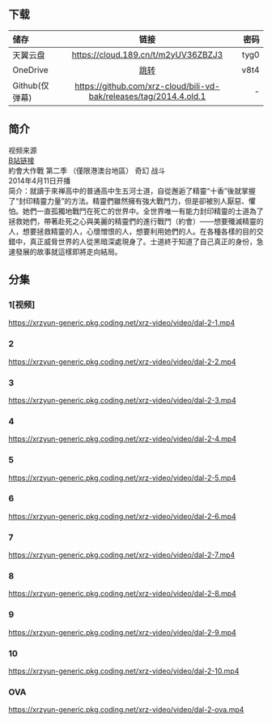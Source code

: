 ## 下载

储存 | 链接 | 密码
:----------- | :-----------: | -----------:
 天翼云盘        |     https://cloud.189.cn/t/m2yUV36ZBZJ3    |       tyg0
 OneDrive        |     [跳转](https://xrzcloud-my.sharepoint.com/:f:/g/personal/xrz_xrzyun_ml/Ej2Dsz4URFdGjPiAzXoRafQBwVslOmUS0hVu66LunNyLIA?e=4yI3Uh)    |       v8t4 
  Github(仅弹幕) | https://github.com/xrz-cloud/bili-vd-bak/releases/tag/2014.4.old.1 | -

## 简介
视频来源  
[B站链接](https://www.bilibili.com/bangumi/media/md4187/)  
約會大作戰 第二季 （僅限港澳台地區） 奇幻 战斗  
2014年4月11日开播  
简介：就讀于來禅高中的普通高中生五河士道，自從邂逅了精靈“十香”後就掌握了“封印精靈力量”的方法。精靈們雖然擁有強大戰鬥力，但是卻被別人厭惡、懼怕。她們一直孤獨地戰鬥在死亡的世界中。全世界唯一有能力封印精靈的士道為了拯救她們，帶著赴死之心與美麗的精靈們的進行戰鬥（約會）——想要殲滅精靈的人，想要拯救精靈的人，心懷憎恨的人，想要利用她們的人。在各種各樣的目的交錯中，真正威脅世界的人從黑暗深處現身了。士道終于知道了自己真正的身份，急速發展的故事就這樣即將走向結局。  
## 分集
### 1[视频]
https://xrzyun-generic.pkg.coding.net/xrz-video/video/dal-2-1.mp4
### 2
https://xrzyun-generic.pkg.coding.net/xrz-video/video/dal-2-2.mp4
### 3
https://xrzyun-generic.pkg.coding.net/xrz-video/video/dal-2-3.mp4
### 4
https://xrzyun-generic.pkg.coding.net/xrz-video/video/dal-2-4.mp4
### 5
https://xrzyun-generic.pkg.coding.net/xrz-video/video/dal-2-5.mp4
### 6
https://xrzyun-generic.pkg.coding.net/xrz-video/video/dal-2-6.mp4
### 7
https://xrzyun-generic.pkg.coding.net/xrz-video/video/dal-2-7.mp4
### 8
https://xrzyun-generic.pkg.coding.net/xrz-video/video/dal-2-8.mp4
### 9
https://xrzyun-generic.pkg.coding.net/xrz-video/video/dal-2-9.mp4
### 10
https://xrzyun-generic.pkg.coding.net/xrz-video/video/dal-2-10.mp4
### OVA
https://xrzyun-generic.pkg.coding.net/xrz-video/video/dal-2-ova.mp4
